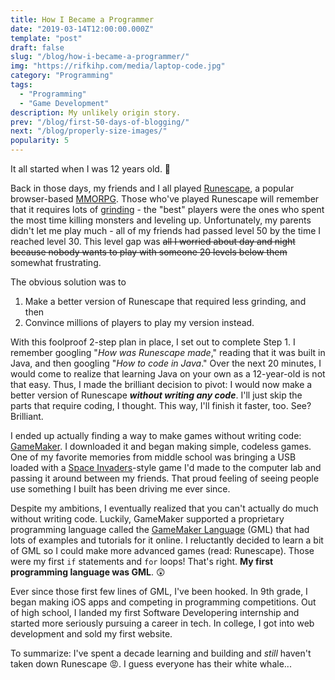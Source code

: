 ```yaml
---
title: How I Became a Programmer
date: "2019-03-14T12:00:00.000Z"
template: "post"
draft: false
slug: "/blog/how-i-became-a-programmer/"
img: "https://rifkihp.com/media/laptop-code.jpg"
category: "Programming"
tags:
  - "Programming"
  - "Game Development"
description: My unlikely origin story.
prev: "/blog/first-50-days-of-blogging/"
next: "/blog/properly-size-images/"
popularity: 5
---
```


It all started when I was 12 years old. 👶

Back in those days, my friends and I all played [Runescape](https://www.runescape.com), a popular browser-based [MMORPG](https://en.wikipedia.org/wiki/Massively_multiplayer_online_role-playing_game). Those who've played Runescape will remember that it requires lots of [grinding](https://en.wikipedia.org/wiki/Grinding_(gaming)) - the "best" players were the ones who spent the most time killing monsters and leveling up. Unfortunately, my parents didn't let me play much - all of my friends had passed level 50 by the time I reached level 30. This level gap was <span style="text-decoration: line-through;">all I worried about day and night because nobody wants to play with someone 20 levels below them</span> somewhat frustrating.

The obvious solution was to

1. Make a better version of Runescape that required less grinding, and then
2. Convince millions of players to play my version instead.

With this foolproof 2-step plan in place, I set out to complete Step 1. I remember googling "_How was Runescape made_," reading that it was built in Java, and then googling "_How to code in Java_." Over the next 20 minutes, I would come to realize that learning Java on your own as a 12-year-old is not that easy. Thus, I made the brilliant decision to pivot: I would now make a better version of Runescape **_without writing any code_**. <span class="emph-special">I'll just skip the parts that require coding</span>, I thought. <span class="emph-special">This way, I'll finish it faster, too</span>. See? Brilliant.

I ended up actually finding a way to make games without writing code: [GameMaker](https://www.yoyogames.com/gamemaker). I downloaded it and began making simple, codeless games. One of my favorite memories from middle school was bringing a USB loaded with a [Space Invaders](https://en.wikipedia.org/wiki/Space_Invaders)-style game I'd made to the computer lab and passing it around between my friends. That proud feeling of seeing people use something I built has been driving me ever since.

Despite my ambitions, I eventually realized that you can't actually do much without writing code. Luckily, GameMaker supported a proprietary programming language called the [GameMaker Language](https://docs.yoyogames.com/source/dadiospice/002_reference/001_gml%20language%20overview/) (GML) that had lots of examples and tutorials for it online. I reluctantly decided to learn a bit of GML so I could make more advanced games (read: Runescape). Those were my first `if` statements and `for` loops! That's right. **My first programming language was GML**. 😲

Ever since those first few lines of GML, I've been hooked. In 9th grade, I began making iOS apps and competing in programming competitions. Out of high school, I landed my first Software Developering internship and started more seriously pursuing a career in tech. In college, I got into web development and sold my first website.

To summarize: I've spent a decade learning and building and _still_ haven't taken down Runescape 😡. I guess everyone has their white whale...
